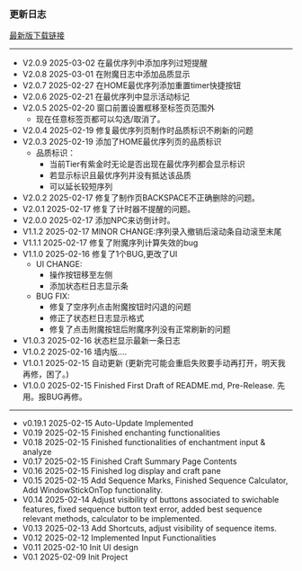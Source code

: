 ### 更新日志

[最新版下载链接](https://github.com/Seymour-ye/shoptitans/raw/refs/heads/main/Qt_MVC_cscalc/dist/序列计算器.exe)

----------------------------------------------
- V2.0.9    2025-03-02      在最优序列中添加序列过短提醒
- V2.0.8    2025-03-01      在附魔日志中添加品质显示
- V2.0.7    2025-02-27      在HOME最优序列添加重置timer快捷按钮
- V2.0.6    2025-02-21      在最优序列中显示活动标记
- V2.0.5    2025-02-20      窗口前置设置框移至标签页范围外
    - 现在任意标签页都可以勾选/取消了。
- V2.0.4    2025-02-19      修复最优序列页制作时品质标识不刷新的问题
- V2.0.3    2025-02-19      添加了HOME最优序列页的品质标识
    - 品质标识：
        - 当前Tier有紫金时无论是否出现在最优序列都会显示标识
        - 若显示标识且最优序列并没有抵达该品质
        - 可以延长较短序列
- V2.0.2    2025-02-17      修复了制作页BACKSPACE不正确删除的问题。
- V2.0.1    2025-02-17      修复了计时器不提醒的问题。
- V2.0.0    2025-02-17      添加NPC来访倒计时。
- V1.1.2    2025-02-17      MINOR CHANGE:序列录入撤销后滚动条自动滚至末尾
- V1.1.1    2025-02-17      修复了附魔序列计算失效的bug
- V1.1.0    2025-02-16      修复了1个BUG,更改了UI
    - UI CHANGE:
        - 操作按钮移至左侧
        - 添加状态栏日志显示条
    - BUG FIX:
        - 修复了空序列点击附魔按钮时闪退的问题
        - 修正了状态栏日志显示格式
        - 修复了点击附魔按钮后附魔序列没有正常刷新的问题
- V1.0.3    2025-02-16      状态栏显示最新一条日志
- V1.0.2    2025-02-16      墙内版....
- V1.0.1    2025-02-15      自动更新 (更新完可能会重启失败要手动再打开，明天我再修，困了。)
- V1.0.0    2025-02-15      Finished First Draft of README.md, Pre-Release. 先用。报BUG再修。

----------------------------------------------

- v0.19.1   2025-02-15      Auto-Update Implemented
- V0.19     2025-02-15      Finished enchanting functionalities
- V0.18     2025-02-15      Finished functionalities of enchantment input & analyze
- V0.17     2025-02-15      Finished Craft Summary Page Contents
- V0.16     2025-02-15      Finished log display and craft pane
- V0.15     2025-02-15      Add Sequence Marks, Finished Sequence Calculator, Add WindowStickOnTop functionality.
- V0.14     2025-02-14      Adjust visibility of buttons associated to swichable features, fixed sequence button text error, added best sequence relevant methods, calculator to be implemented.
- V0.13     2025-02-13      Add Shortcuts, adjust visibility of sequence items.
- V0.12     2025-02-12      Implemented Input Functionalities
- V0.11     2025-02-10      Init UI design
- V0.1      2025-02-09      Init Project


